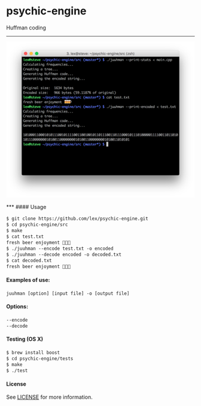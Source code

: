# psychic-engine

Huffman coding
***
<p align="center">
<img src="/doc/screenshot.png">
</p>
***
#### Usage

```shell
$ git clone https://github.com/lex/psychic-engine.git
$ cd psychic-engine/src
$ make
$ cat test.txt
fresh beer enjoyment 🍺🍺🍺
$ ./juuhman --encode test.txt -o encoded
$ ./juuhman --decode encoded -o decoded.txt
$ cat decoded.txt
fresh beer enjoyment 🍺🍺🍺
```

#### Examples of use:
	juuhman [option] [input file] -o [output file] 

#### Options:
	--encode
	--decode

#### Testing (OS X)

```shell
$ brew install boost
$ cd psychic-engine/tests
$ make
$ ./test
```

#### License

See [LICENSE](https://raw.githubusercontent.com/lex/psychic-engine/master/LICENSE "LICENSE") for more information.
